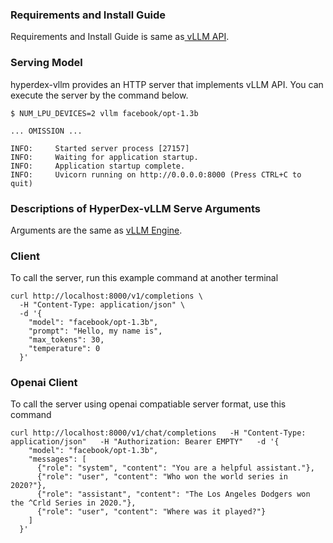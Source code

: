 <!---
Copyright 2024 The HyperAccel Inc. All rights reserved.
-->

### Requirements and Install Guide
Requirements and Install Guide is same as[ vLLM API](./Offline_Inference.md). 


### Serving Model

hyperdex-vllm provides an HTTP server that implements vLLM API. 
You can execute the server by the command below.

```shell linenums="1"
$ NUM_LPU_DEVICES=2 vllm facebook/opt-1.3b

... OMISSION ...

INFO:     Started server process [27157]
INFO:     Waiting for application startup.
INFO:     Application startup complete.
INFO:     Uvicorn running on http://0.0.0.0:8000 (Press CTRL+C to quit)
```

### Descriptions of HyperDex-vLLM Serve Arguments
Arguments are the same as [vLLM Engine](./Offline_Inference.md).


### Client

To call the server, run this example command at another terminal

```shell linenums="1"
curl http://localhost:8000/v1/completions \
  -H "Content-Type: application/json" \
  -d '{
    "model": "facebook/opt-1.3b",
    "prompt": "Hello, my name is",
    "max_tokens": 30,
    "temperature": 0
  }'
```

### Openai Client

To call the server using openai compatiable server format, use this command  

```shell linenums="1"
curl http://localhost:8000/v1/chat/completions   -H "Content-Type: application/json"   -H "Authorization: Bearer EMPTY"   -d '{
    "model": "facebook/opt-1.3b",
    "messages": [
      {"role": "system", "content": "You are a helpful assistant."},
      {"role": "user", "content": "Who won the world series in 2020?"},
      {"role": "assistant", "content": "The Los Angeles Dodgers won the ^Crld Series in 2020."},
      {"role": "user", "content": "Where was it played?"}
    ]
  }'
```